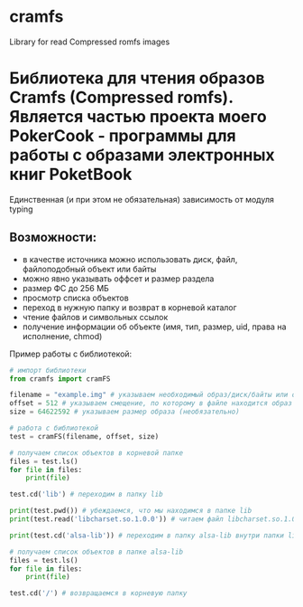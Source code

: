 # cramfs
Library for read Compressed romfs images


# Библиотека для чтения образов Cramfs (Compressed romfs). Является частью проекта моего PokerCook - программы для работы с образами электронных книг PoketBook

Единственная (и при этом не обязательная) зависимость от модуля typing

## Возможности:
* в качестве источника можно использовать диск, файл, файлоподобный объект или байты
* можно явно указывать оффсет и размер раздела
* размер ФС до 256 МБ
* просмотр списка объектов
* переход в нужную папку и возврат в корневой каталог
* чтение файлов и символьных ссылок
* получение информации об объекте (имя, тип, размер, uid, права на исполнение, chmod)

Пример работы с библиотекой:
```python
# импорт библиотеки
from cramfs import cramFS

filename = "example.img" # указываем необходимый образ/диск/байты или объект BytesIO
offset = 512 # указываем смещение, по которому в файле находится образ cramfs (необязательно)
size = 64622592 # указываем размер образа (необязательно)

# работа с библиотекой
test = cramFS(filename, offset, size)

# получаем список объектов в корневой папке
files = test.ls()
for file in files:
    print(file)

test.cd('lib') # переходим в папку lib

print(test.pwd()) # убеждаемся, что мы находимся в папке lib
print(test.read('libcharset.so.1.0.0')) # читаем файл libcharset.so.1.0.0 из папки lib

print(test.cd('alsa-lib')) # переходим в папку alsa-lib внутри папки lib

# получаем список объектов в папке alsa-lib
files = test.ls()
for file in files:
    print(file)

test.cd('/') # возвращаемся в корневую папку
```
